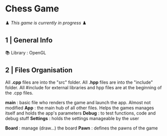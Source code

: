 # Chess Game
♟️ *This game is currently in progress* ♟️

## 1 | General Info
📚 Library : OpenGL


## 2 | Files Organisation
All **.cpp** files are into the "src" folder. All **.hpp** files are into the "include" folder.
All #include for external libraries and hpp files are at the beginning of the .cpp files.

**main** : basic file who renders the game and launch the app. Almost not modified
**App** : the main hub of all other files. Helps the games manages itself and holds the app's parameters
**Debug** : to test functions, code and debug stuff
**Settings** : holds the settings manageable by the user

**Board** : manage (draw...) the board
**Pawn** : defines the pawns of the game